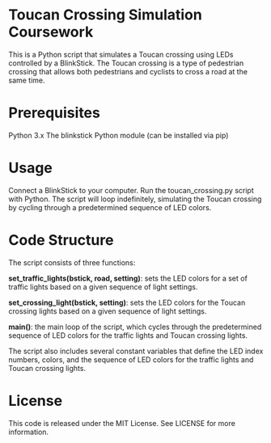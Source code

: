 # Toucan Crossing Simulation Coursework
This is a Python script that simulates a Toucan crossing using LEDs controlled by a BlinkStick. The Toucan crossing is a type of pedestrian crossing that allows both pedestrians and cyclists to cross a road at the same time.

# Prerequisites
Python 3.x
The blinkstick Python module (can be installed via pip)
# Usage
Connect a BlinkStick to your computer.
Run the toucan_crossing.py script with Python.
The script will loop indefinitely, simulating the Toucan crossing by cycling through a predetermined sequence of LED colors.

# Code Structure
The script consists of three functions:

**set_traffic_lights(bstick, road, setting)**: sets the LED colors for a set of traffic lights based on a given sequence of light settings.

**set_crossing_light(bstick, setting)**: sets the LED colors for the Toucan crossing lights based on a given sequence of light settings.

**main()**: the main loop of the script, which cycles through the predetermined sequence of LED colors for the traffic lights and Toucan crossing lights.

The script also includes several constant variables that define the LED index numbers, colors, and the sequence of LED colors for the traffic lights and Toucan crossing lights.

# License
This code is released under the MIT License. See LICENSE for more information.
